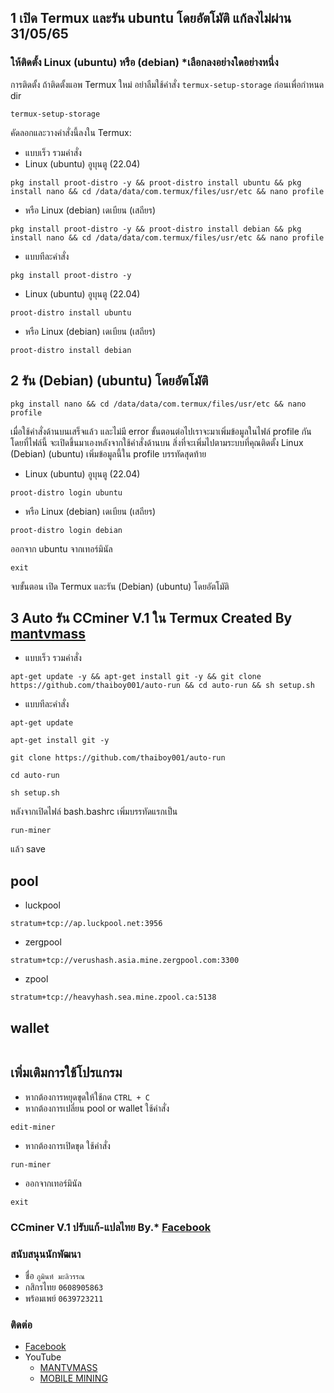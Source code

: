 ## 1 เปิด Termux และรัน ubuntu โดยอัตโมัติ แก้ลงไม่ผ่าน 31/05/65
### ให้ติดตั้ง Linux (ubuntu) หรือ (debian) *เลือกลงอย่างใดอย่างหนึ่ง
การติดตั้ง
ถ้าติดตั้งแอพ Termux ใหม่ อย่าลืมใช้คำสั่ง ```termux-setup-storage``` ก่อนเพื่อกำหนด dir
```
termux-setup-storage
```
คัดลอกและวางคำสั่งนี้ลงใน Termux:
* แบบเร็ว รวมคําสั่ง
* Linux (ubuntu) อูบุนตู (22.04)
```
pkg install proot-distro -y && proot-distro install ubuntu && pkg install nano && cd /data/data/com.termux/files/usr/etc && nano profile
```
* หรือ Linux (debian) เดเบียน (เสถียร)
```
pkg install proot-distro -y && proot-distro install debian && pkg install nano && cd /data/data/com.termux/files/usr/etc && nano profile
```
* แบบทีละคําสั่ง
```
pkg install proot-distro -y
```
* Linux (ubuntu) อูบุนตู (22.04)
```
proot-distro install ubuntu
```
* หรือ Linux (debian) เดเบียน (เสถียร)
```
proot-distro install debian
```
## 2 รัน (Debian) (ubuntu) โดยอัตโมัติ
```
pkg install nano && cd /data/data/com.termux/files/usr/etc && nano profile
```
เมื่อใช้คำสั่งด้านบนเสร็จแล้ว และไม่มี error ขั้นตอนต่อไปเราจะมาเพิ่มข้อมูลในไฟล์ profile กันโดยที่ไฟล์นี้
จะเปิดขึ้นมาเองหลังจากใช้คำสั่งด้านบน สิ่งที่จะเพิ่มไปตามระบบที่คุณติดตั้ง
Linux (Debian) (ubuntu) เพิ่มข้อมูลนี้ใน profile บรรทัดสุดท้าย

* Linux (ubuntu) อูบุนตู (22.04)
```
proot-distro login ubuntu
```
* หรือ Linux (debian) เดเบียน (เสถียร)
```
proot-distro login debian
```
ออกจาก ubuntu จากเทอร์มินัล
```
exit
```
จบขั้นตอน เปิด Termux และรัน (Debian) (ubuntu) โดยอัตโมัติ
## 3 Auto รัน CCminer V.1 ใน Termux Created By [mantvmass](https://github.com/mantvmass)
* แบบเร็ว รวมคําสั่ง
```
apt-get update -y && apt-get install git -y && git clone https://github.com/thaiboy001/auto-run && cd auto-run && sh setup.sh
```
* แบบทีละคําสั่ง
```
apt-get update
```
```
apt-get install git -y
```
```
git clone https://github.com/thaiboy001/auto-run
```
```
cd auto-run
```
```
sh setup.sh
```
หลังจากเปิดไฟล์ bash.bashrc เพิ่มบรรทัดแรกเป็น
```
run-miner
```
แล้ว save
## pool
* luckpool
```
stratum+tcp://ap.luckpool.net:3956
```
* zergpool
```
stratum+tcp://verushash.asia.mine.zergpool.com:3300
```
* zpool
```
stratum+tcp://heavyhash.sea.mine.zpool.ca:5138
```
## wallet
```
```
## เพิ่มเติมการใช้โปรแกรม
* หากต้องการหยุดขุดให้ใช้กด ```CTRL + C```
* หากต้องการเปลี่ยน pool or wallet ใช้คำสั่ง 
```
edit-miner
```
* หากต้องการเปิดขุด ใช้คำสั่ง 
```
run-miner
```
* ออกจากเทอร์มินัล
```
exit
```
### CCminer V.1 ปรับแก้-แปลไทย By.* [Facebook](https://github.com/thaiboy001)


### สนับสนุนนักพัฒนา
- ชื่อ ```ภูมินท์ มะลิวรรณ```
- กสิกรไทย ```0608905863```
- พร้อมเพย์ ```0639723211```

### ติดต่อ
* [Facebook](https://www.facebook.com/PhuminMaliwan)
* YouTube
   * [MANTVMASS](https://www.youtube.com/channel/UCYJk0E1wwY3zX-i8tn95mhw)
   * [MOBILE MINING](https://www.youtube.com/channel/UCevNnlKLgRTg-cku5JQ2Ahw) 
